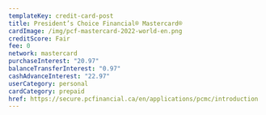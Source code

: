 ```yaml
---
templateKey: credit-card-post
title: President’s Choice Financial® Mastercard®
cardImage: /img/pcf-mastercard-2022-world-en.png
creditScore: Fair
fee: 0
network: mastercard
purchaseInterest: "20.97"
balanceTransferInterest: "0.97"
cashAdvanceInterest: "22.97"
userCategory: personal
cardCategory: prepaid
href: https://secure.pcfinancial.ca/en/applications/pcmc/introduction
---
```

